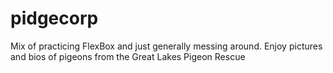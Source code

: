 # pidgecorp
Mix of practicing FlexBox and just generally messing around. Enjoy pictures and bios of pigeons from the Great Lakes Pigeon Rescue
